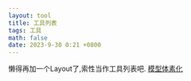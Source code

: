 ```yaml
---
layout: tool
title: 工具列表
tags: 工具
math: false
date: 2023-9-30 0:21 +0800
---
```

懒得再加一个Layout了,索性当作工具列表吧.
[模型体素化](https://kazepu.github.io/tools/voxel/ "别看了,没有描述")
